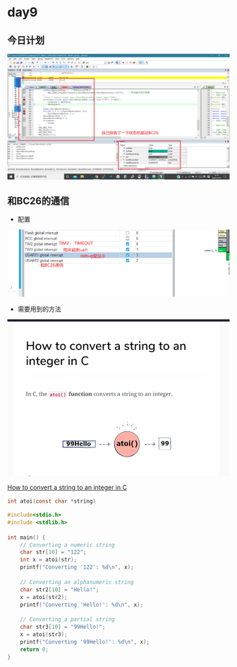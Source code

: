 # day9

## 今日计划
![](assets/markdown-img-paste-20210715091544148.png)

## 和BC26的通信

- 配置

![](assets/markdown-img-paste-20210715100458890.png)

- 需要用到的方法


![](assets/markdown-img-paste-20210715104649789.png)

[How to convert a string to an integer in C](https://www.educative.io/edpresso/how-to-convert-a-string-to-an-integer-in-c)

```C
int atoi(const char *string)
```

```C
#include<stdio.h>
#include <stdlib.h>

int main() {
    // Converting a numeric string
    char str[10] = "122";
    int x = atoi(str);
    printf("Converting '122': %d\n", x);

    // Converting an alphanumeric string
    char str2[10] = "Hello!";
    x = atoi(str2);
    printf("Converting 'Hello!': %d\n", x);

    // Converting a partial string
    char str3[10] = "99Hello!";
    x = atoi(str3);
    printf("Converting '99Hello!': %d\n", x);
    return 0;
}
```
